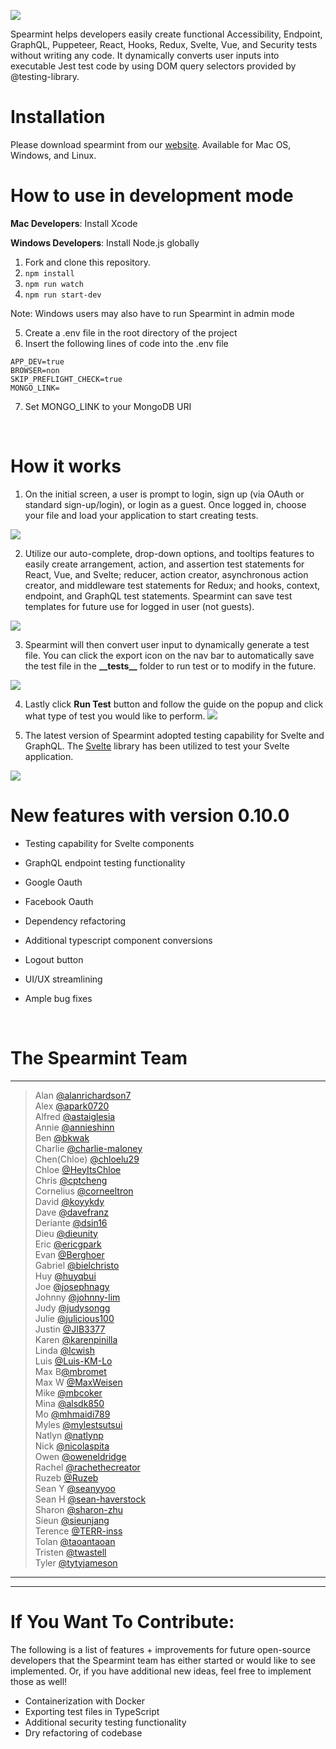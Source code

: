 ![](/public/spearmint_crop.png)

Spearmint helps developers easily create functional Accessibility, Endpoint, GraphQL, Puppeteer, React, Hooks, Redux, Svelte, Vue, and Security tests without writing any code. It dynamically converts user inputs into executable Jest test code by using DOM query selectors provided by @testing-library.

# Installation 
Please download spearmint from our [website](https://www.spearmintjs.com/). Available for Mac OS, Windows, and Linux.


# How to use in development mode

**Mac Developers**: Install Xcode 

**Windows Developers**: Install Node.js globally

1. Fork and clone this repository.
2. ```npm install```
3. ```npm run watch```
4. ```npm run start-dev```

Note: Windows users may also have to run Spearmint in admin mode

5. Create a .env file in the root directory of the project
6. Insert the following lines of code into the .env file
```
APP_DEV=true
BROWSER=non
SKIP_PREFLIGHT_CHECK=true
MONGO_LINK=
```
7. Set MONGO_LINK to your MongoDB URI


<br>


# How it works


1.  On the initial screen, a user is prompt to login, sign up (via OAuth or standard sign-up/login), or login as a guest. Once logged in, choose your file and load your application to start creating tests.

![](/public/darkModeLogin.gif)

2.  Utilize our auto-complete, drop-down options, and tooltips features to easily create arrangement, action, and assertion test statements for React, Vue, and Svelte; reducer, action creator, asynchronous action creator, and middleware test statements for Redux; and hooks, context, endpoint, and GraphQL test statements. Spearmint can save test templates for future use for logged in user (not guests). 

![](/public/testingModal.png)

3.  Spearmint will then convert user input to dynamically generate a test file. You can click the export icon on the nav bar to automatically save the test file in the **\_\_tests\_\_** folder to run test or to modify in the future.

![](/public/saveTest.png)    


4.  Lastly click **Run Test** button and follow the guide on the popup and click what type of test you would like to perform.
![](/public/runTest.png) 


5. The latest version of Spearmint adopted testing capability for Svelte and GraphQL. The [Svelte](https://testing-library.com/docs/svelte-testing-library/intro/) library has been utilized to test your Svelte application. 

![](/public/svelte.gif)

# New features with version 0.10.0

* Testing capability for Svelte components

* GraphQL endpoint testing functionality

* Google Oauth 

* Facebook Oauth

* Dependency refactoring

* Additional typescript component conversions

* Logout button

* UI/UX streamlining

* Ample bug fixes

<br>

<!-- # Demos

### Guest login
![](/public/demos/guest-login.gif)

### Signup + login 
![](/public/demos/pwlogin.gif)

### Github Oauth login
![](/public/demos/oauth.gif)

### Facebook Oauth login
![](/public/demos/oauth2.gif)

### Google Oauth login
![](/public/demos/oauth3.gif)

### Vue Test
![](/public/demos/vuetest.gif)

### Svelte Test
![](/public/demos/sveltetest.gif)

### GraphQL Test
![](/public/demos/graphqltest.gif)

### Dark Mode + Upgraded UI/UX
![](/public/darkMode.gif)

### Save Test Functionality
![](/public/saveTest.gif)

### Run a security test 
![](/public/demos/snyk-auth-testdep.gif)

<br> -->


# The Spearmint Team
<hr>

> Alan [@alanrichardson7](https://github.com/alanrichardson7) <br />
> Alex [@apark0720](https://github.com/apark0720) <br />
> Alfred  [@astaiglesia](https://github.com/astaiglesia) <br />
> Annie  [@annieshinn](https://github.com/annieshinn) <br />
> Ben [@bkwak](https://github.com/bkwak) <br />
> Charlie [@charlie-maloney](https://github.com/charlie-maloney) <br /> 
> Chen(Chloe) [@chloelu29](https://github.com/chloelu29) <br />
> Chloe [@HeyItsChloe](https://github.com/HeyItsChloe) <br />
> Chris [@cptcheng](https://github.com/cptcheng) <br />
> Cornelius [@corneeltron](https://github.com/corneeltron) <br />
> David [@koyykdy](https://github.com/koyykdy) <br />
> Dave [@davefranz](https://github.com/davefranz) <br />
> Deriante [@dsin16](https://github.com/dsin16) <br />
> Dieu [@dieunity](https://github.com/dieunity) <br />
> Eric [@ericgpark](https://github.com/ericgpark) <br />
> Evan [@Berghoer](https://github.com/Berghoer) <br /> 
> Gabriel [@bielchristo](https://github.com/bielchristo) <br />
> Huy [@huyqbui](https://github.com/huyqbui) <br />
> Joe [@josephnagy](https://github.com/Josephnagy) <br />
> Johnny [@johnny-lim](https://github.com/johnny-lim) <br />
> Judy [@judysongg](https://github.com/judysongg) <br />
> Julie [@julicious100](https://github.com/julicious100) <br />
> Justin [@JIB3377](https://github.com/JIB3377) <br />
> Karen [@karenpinilla](https://github.com/karenpinilla) <br /> 
> Linda [@lcwish](https://github.com/lcwish) <br />
> Luis [@Luis-KM-Lo](https://github.com/Luis-KM-Lo) <br />
> Max B[@mbromet](https://github.com/mbromet) <br />
> Max W [@MaxWeisen](https://github.com/MaxWeisen) <br />
> Mike [@mbcoker](https://github.com/mbcoker) <br />
> Mina [@alsdk850](https://github.com/alsdk850) <br />
> Mo [@mhmaidi789](https://github.com/mhmaidi789) <br /> 
> Myles [@mylestsutsui](https://github.com/mylestsutsui) <br />
> Natlyn [@natlynp](https://github.com/natlynp) <br /> 
> Nick [@nicolaspita](https://github.com/nicolaspita) <br />
> Owen [@oweneldridge](https://github.com/oweneldridge) <br />
> Rachel [@rachethecreator](https://github.com/rachethecreator) <br />
> Ruzeb [@Ruzeb](https://github.com/Ruzeb) <br />
> Sean Y [@seanyyoo](https://github.com/seanyyoo) <br />
> Sean H [@sean-haverstock](https://github.com/Sean-Haverstock) <br /> 
> Sharon [@sharon-zhu](https://github.com/sharon-zhu) <br /> 
> Sieun [@sieunjang](https://github.com/sieunjang) <br />
> Terence [@TERR-inss](https://github.com/TERR-inss) <br />
> Tolan [@taoantaoan](https://github.com/taoantaoan) <br />
> Tristen [@twastell](https://github.com/twastell) <br />
> Tyler [@tytyjameson](https://github.com/tytyjameson)
<hr>

***

# If You Want To Contribute: 
The following is a list of features + improvements for future open-source developers that the Spearmint team has either started or would like to see implemented. Or, if you have additional new ideas, feel free to implement those as well! 
- Containerization with Docker
- Exporting test files in TypeScript
- Additional security testing functionality 
- Dry refactoring of codebase
